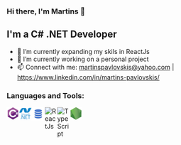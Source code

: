 ### Hi there, I'm Martins 👋

## I'm a C# .NET Developer

- 🌱 I’m currently expanding my skils in ReactJs
- 🔨 I’m currently working on a personal project
- 📫 Connect with me: martinspavlovskis@yahoo.com | https://www.linkedin.com/in/martins-pavlovskis/ 

### Languages and Tools:
<img align="left" alt="CSharp" width="28px" src="https://github.com/devicons/devicon/blob/master/icons/csharp/csharp-original.svg" />
<img align="left" alt="SQL" width="28px" src="https://github.com/devicons/devicon/blob/master/icons/dot-net/dot-net-plain-wordmark.svg" />
<img align="left" alt="SQL" width="30px" src="https://raw.githubusercontent.com/github/explore/80688e429a7d4ef2fca1e82350fe8e3517d3494d/topics/sql/sql.png" />
<img align="left" alt="ReactJs" width="28px" src="https://www.vectorlogo.zone/logos/reactjs/reactjs-icon.svg" />
<img align="left" alt="TypeScript" width="28px" src="https://www.vectorlogo.zone/logos/typescriptlang/typescriptlang-icon.svg" />
<img align="left" alt="Node.js" width="28px" src="https://raw.githubusercontent.com/github/explore/80688e429a7d4ef2fca1e82350fe8e3517d3494d/topics/nodejs/nodejs.png" />



